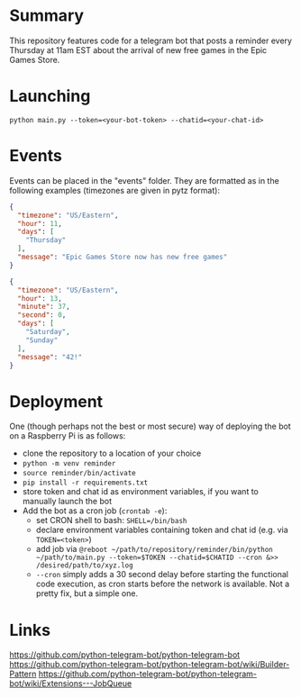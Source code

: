 # Summary

This repository features code for a telegram bot that posts a reminder every Thursday at 11am EST
about the arrival of new free games in the Epic Games Store.

# Launching

```
python main.py --token=<your-bot-token> --chatid=<your-chat-id>
```

# Events

Events can be placed in the "events" folder.
They are formatted as in the following examples (timezones are given in pytz format):

```JSON
{
  "timezone": "US/Eastern",
  "hour": 11,
  "days": [
    "Thursday"
  ],
  "message": "Epic Games Store now has new free games"
}
```

```JSON
{
  "timezone": "US/Eastern",
  "hour": 13,
  "minute": 37,
  "second": 0,
  "days": [
    "Saturday",
    "Sunday"
  ],
  "message": "42!"
}
```

# Deployment

One (though perhaps not the best or most secure) way of deploying the bot on a Raspberry Pi is as follows:

- clone the repository to a location of your choice
- `python -m venv reminder`
- `source reminder/bin/activate`
- `pip install -r requirements.txt`
- store token and chat id as environment variables, if you want to manually launch the bot
- Add the bot as a cron job (`crontab -e`):
  - set CRON shell to bash: `SHELL=/bin/bash`
  - declare environment variables containing token and chat id (e.g. via `TOKEN=<token>`)
  - add job via `@reboot ~/path/to/repository/reminder/bin/python ~/path/to/main.py --token=$TOKEN --chatid=$CHATID --cron &>> /desired/path/to/xyz.log`
  - `--cron` simply adds a 30 second delay before starting the functional code execution, as cron starts before the network is available. Not a pretty fix, but a simple one.

# Links

https://github.com/python-telegram-bot/python-telegram-bot
https://github.com/python-telegram-bot/python-telegram-bot/wiki/Builder-Pattern
https://github.com/python-telegram-bot/python-telegram-bot/wiki/Extensions---JobQueue
